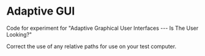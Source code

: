 Adaptive GUI
===========

Code for experiment for "Adaptive Graphical User Interfaces --- Is The User Looking?"

Correct the use of any relative paths for use on your test computer.
